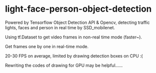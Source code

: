 # light-face-person-object-detection
Powered by Tensorflow Object Detection API &amp; Opencv, detecting traffic lights, faces and person in real time by SSD_mobilenet.

Using tf.Dataset to get video frames in non-real time mode (faster~).

Get frames one by one in real-time mode.

20-30 FPS on average, limited by drawing detection boxes on CPU :(

Rewriting the codes of drawing for GPU may be helpful......
